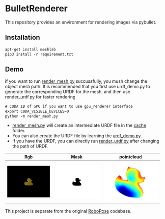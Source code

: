 # BulletRenderer
This repository provides an environment for rendering images via pybullet.

## Installation
```shell
apt-get install meshlab
pip3 install -r requirement.txt 
```

## Demo
if you want to run [render_mesh.py](render_mesh.py) succussfully, you mush change the object mesh path. It is recommended that you first use urdf_demo.py to generate the corresponding URDF for the mesh, and then use render_urdf.py for faster rendering.
```shell
# CUDA ID of GPU if you want to use gpu_renderer interface
export CUDA_VISIBLE_DEVICES=0
python -m render_mesh.py
```

- [render_mesh.py](render_mesh.py) will create an intermediate URDF file in the [cache](./cache/) folder. 
- You can also create the URDF file by learning the [urdf_demo.py](urdf_demo.py).
- If you have the URDF, you can directly run [render_urdf.py](render_urdf.py) after changing the path of URDF.

Rgb             |  Mask                      |  pointcloud
:-------------------------:|:-------------------------:|:-------------------------:
![rgb](./images/rgb.png)  |  ![mask](./images/mask.png)  |  ![pcd](./images/pcd.png)

This project is separate from the original [RoboPose](https://github.com/ylabbe/robopose) codebase.
